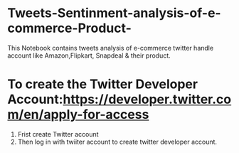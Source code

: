 # Tweets-Sentinment-analysis-of-e-commerce-Product-
This Notebook contains tweets analysis of e-commerce twitter handle account like Amazon,Flipkart, Snapdeal &amp; their product.

# To create the Twitter Developer Account:https://developer.twitter.com/en/apply-for-access
1) Frist create Twitter account
2) Then log in with twiiter account to create twitter developer account.
